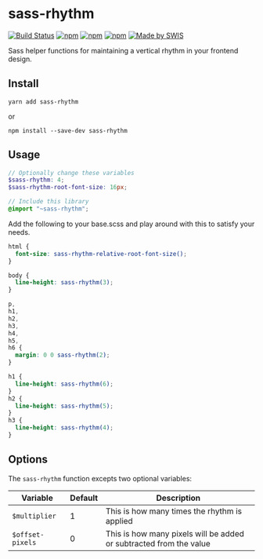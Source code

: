 # sass-rhythm
[![Build Status](https://travis-ci.org/swisnl/sass-rhythm.svg?branch=master)](https://travis-ci.org/swisnl/sass-rhythm)
[![npm](https://img.shields.io/npm/v/sass-rhythm.svg)](https://www.npmjs.com/package/sass-rhythm)
[![npm](https://img.shields.io/npm/dw/sass-rhythm.svg)](https://www.npmjs.com/package/sass-rhythm)
[![npm](https://img.shields.io/npm/l/sass-rhythm.svg)](https://www.npmjs.com/package/sass-rhythm)
[![Made by SWIS](https://img.shields.io/badge/%F0%9F%9A%80-made%20by%20SWIS-%23D9021B.svg)](https://www.swis.nl)


Sass helper functions for maintaining a vertical rhythm in your frontend design.

## Install
```cli
yarn add sass-rhythm
```
or
```cli
npm install --save-dev sass-rhythm
```

## Usage
```scss
// Optionally change these variables
$sass-rhythm: 4;
$sass-rhythm-root-font-size: 16px;

// Include this library
@import "~sass-rhythm";
```

Add the following to your base.scss and play around with this to satisfy your needs. 
```scss
html {
  font-size: sass-rhythm-relative-root-font-size();
}

body {
  line-height: sass-rhythm(3);
}

p,
h1,
h2,
h3,
h4,
h5,
h6 {
  margin: 0 0 sass-rhythm(2);
}

h1 {
  line-height: sass-rhythm(6);
}
h2 {
  line-height: sass-rhythm(5);
}
h3 {
  line-height: sass-rhythm(4);
}
```

## Options

The `sass-rhythm` function excepts two optional variables:

Variable | Default | Description
--- | --- | ---
`$multiplier` | 1 | This is how many times the rhythm is applied
`$offset-pixels` | 0 | This is how many pixels will be added or subtracted from the value
